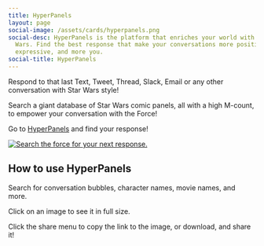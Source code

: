 ```yaml
---
title: HyperPanels
layout: page
social-image: /assets/cards/hyperpanels.png
social-desc: HyperPanels is the platform that enriches your world with Star
  Wars. Find the best response that make your conversations more positive, more
  expressive, and more you.
social-title: HyperPanels
---
```

Respond to that last Text, Tweet, Thread, Slack, Email or any other conversation with Star Wars style!

Search a giant database of Star Wars comic panels, all with a high M-count, to empower your conversation with the Force!

Go to <a href="https://comics.starwars.guide" target="_blank">HyperPanels</a> and find your response!

<a href="https://comics.starwars.guide" target="_blank"><img src="{{ 'assets/hyperpanel.png' | relative_url }}" alt="Search the force for your next response." /></a>

## How to use HyperPanels

Search for conversation bubbles, character names, movie names, and more. 

Click on an image to see it in full size.

Click the share menu to copy the link to the image, or download, and share it!